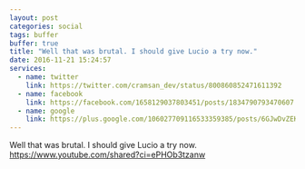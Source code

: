 ```yaml
---
layout: post
categories: social
tags: buffer
buffer: true
title: "Well that was brutal. I should give Lucio a try now."
date: 2016-11-21 15:24:57
services: 
  - name: twitter
    link: https://twitter.com/cramsan_dev/status/800860852471611392
  - name: facebook
    link: https://facebook.com/1658129037803451/posts/1834790793470607
  - name: google
    link: https://plus.google.com/106027709116533359385/posts/6GJwDvZEKEY
---
```


Well that was brutal. I should give Lucio a try now. <a class="url" href="https://www.youtube.com/shared?ci=ePHOb3tzanw" rel="external nofollow" target="_blank">https://www.youtube.com/shared?ci=ePHOb3tzanw</a>

